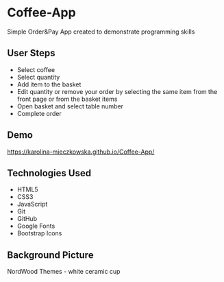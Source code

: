 # Coffee-App

Simple Order&Pay App created to demonstrate programming skills

## User Steps

* Select coffee
* Select quantity
* Add item to the basket
* Edit quantity or remove your order by selecting the same item from the front page or from the basket items
* Open basket and select table number
* Complete order

## Demo

https://karolina-mieczkowska.github.io/Coffee-App/

## Technologies Used

* HTML5
* CSS3
* JavaScript
* Git
* GitHub
* Google Fonts
* Bootstrap Icons

## Background Picture

NordWood Themes - white ceramic cup

